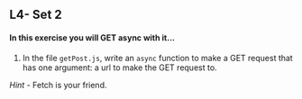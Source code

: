 ## L4- Set 2

#### In this exercise you will GET async with it...

1) In the file `getPost.js`, write an `async` function to make a GET request that has one argument: a url to make the GET request to. 

*Hint* - Fetch is your friend.


